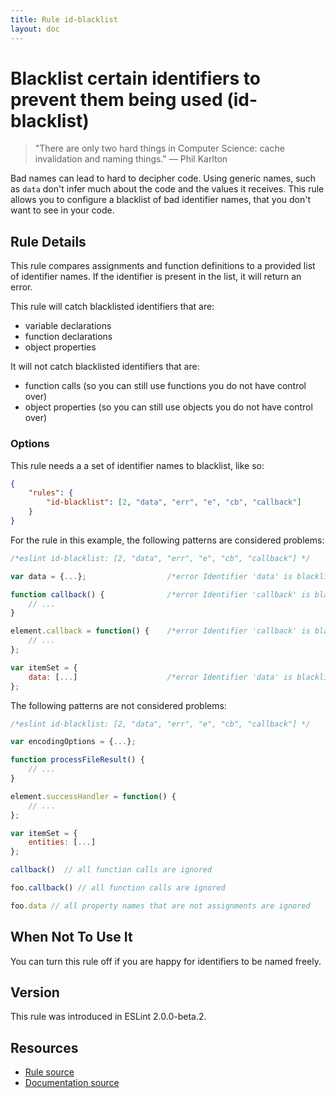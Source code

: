 ```yaml
---
title: Rule id-blacklist
layout: doc
---
```

<!-- Note: No pull requests accepted for this file. See README.md in the root directory for details. -->
# Blacklist certain identifiers to prevent them being used (id-blacklist)

> "There are only two hard things in Computer Science: cache invalidation and naming things." — Phil Karlton

Bad names can lead to hard to decipher code. Using generic names, such as `data` don't infer much about the code and the values it receives. This rule allows you to configure a blacklist of bad identifier names, that you don't want to see in your code.

## Rule Details

This rule compares assignments and function definitions to a provided list of identifier names. If the identifier is present in the list, it will return an error.

This rule will catch blacklisted identifiers that are:

- variable declarations
- function declarations
- object properties

It will not catch blacklisted identifiers that are:

- function calls (so you can still use functions you do not have control over)
- object properties (so you can still use objects you do not have control over)


### Options

This rule needs a a set of identifier names to blacklist, like so:

```json
{
    "rules": {
        "id-blacklist": [2, "data", "err", "e", "cb", "callback"]
    }
}
```

For the rule in this example, the following patterns are considered problems:

```js
/*eslint id-blacklist: [2, "data", "err", "e", "cb", "callback"] */

var data = {...};                  /*error Identifier 'data' is blacklisted*/

function callback() {              /*error Identifier 'callback' is blacklisted*/
    // ...
}

element.callback = function() {    /*error Identifier 'callback' is blacklisted*/
    // ...
};

var itemSet = {
    data: [...]                    /*error Identifier 'data' is blacklisted*/
};
```

The following patterns are not considered problems:

```js
/*eslint id-blacklist: [2, "data", "err", "e", "cb", "callback"] */

var encodingOptions = {...};

function processFileResult() {
    // ...
}

element.successHandler = function() {
    // ...
};

var itemSet = {
    entities: [...]
};

callback()  // all function calls are ignored

foo.callback() // all function calls are ignored

foo.data // all property names that are not assignments are ignored
```

## When Not To Use It

You can turn this rule off if you are happy for identifiers to be named freely.

## Version

This rule was introduced in ESLint 2.0.0-beta.2.

## Resources

* [Rule source](https://github.com/eslint/eslint/tree/master/lib/rules/id-blacklist.js)
* [Documentation source](https://github.com/eslint/eslint/tree/master/docs/rules/id-blacklist.md)
